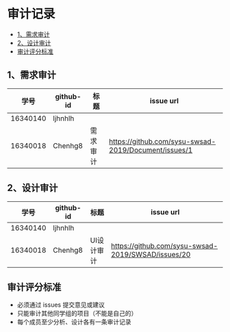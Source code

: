 # 审计记录

- [1、需求审计](https://sysu-swsad.github.io/dashboard/x3-auditing#1需求审计)
- [2、设计审计](https://sysu-swsad.github.io/dashboard/x3-auditing#2设计审计)
- [审计评分标准](https://sysu-swsad.github.io/dashboard/x3-auditing#审计评分标准)

## 1、需求审计

|   学号   | github-id | 标题     | issue url                                            |
| :------: | --------- | -------- | ---------------------------------------------------- |
| 16340140 | ljhnhlh   |          |                                                      |
| 16340018 | Chenhg8   | 需求审计 | https://github.com/sysu-swsad-2019/Document/issues/1 |

## 2、设计审计

|   学号   | github-id | 标题       | issue url                                          |
| :------: | --------- | ---------- | -------------------------------------------------- |
| 16340140 | ljhnhlh   |            |                                                    |
| 16340018 | Chenhg8   | UI设计审计 | https://github.com/sysu-swsad-2019/SWSAD/issues/20 |

## 审计评分标准

- 必须通过 issues 提交意见或建议
- 只能审计其他同学组的项目（不能是自己的）
- 每个成员至少分析、设计各有一条审计记录

